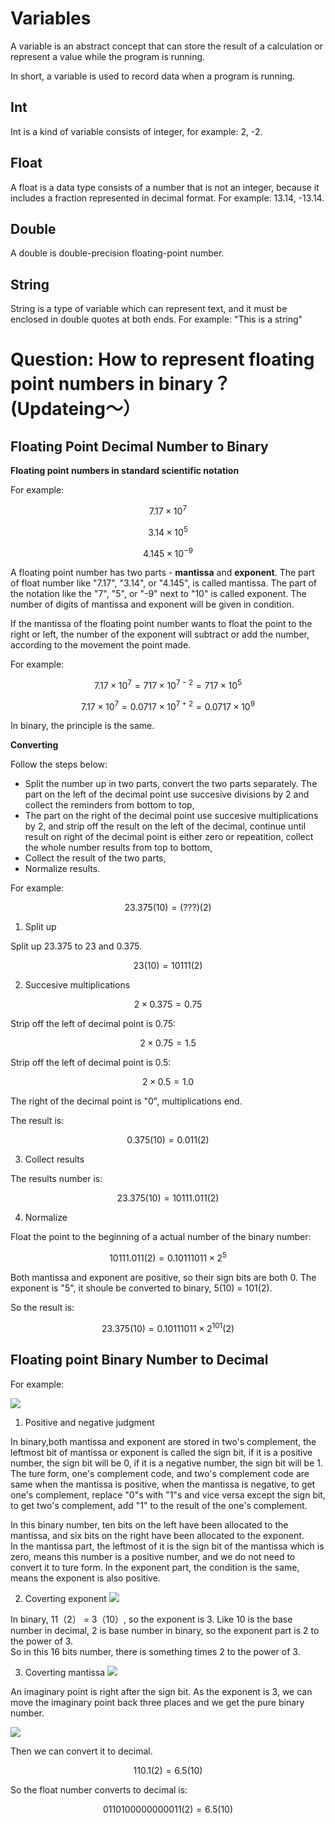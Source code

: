 # Variables

A variable is an abstract concept that can store the result of a calculation or represent a value while the program is running.

In short, a variable is used to record data when a program is running.

## Int

Int is a kind of variable consists of integer, for example: 2, -2.

## Float

A float is a data type consists of a number that is not an integer, because it includes a fraction represented in decimal format. For example: 13.14, -13.14.

## Double

A double is double-precision floating-point number.

## String

String is a type of variable which can represent text, and it must be enclosed in double quotes at both ends. For example: "This is a string"

# Question: How to represent floating point numbers in binary？(Updateing～）

## Floating Point Decimal Number to Binary

**Floating point numbers in standard scientific notation**

For example:

```math
7.17 \times 10^7
```

```math
3.14 \times 10^5
```

```math
4.145 \times 10^{-9}
```

A floating point number has two parts - **mantissa** and **exponent**. The part of float number like "7.17", "3.14", or "4.145", is called mantissa. The part of the notation like the "7", "5", or "-9" next to "10" is called exponent. The number of digits of mantissa and exponent will be given in condition.

If the mantissa of the floating point number wants to float the point to the right or left, the number of the exponent will subtract or add the number, according to the movement the point made.

For example:

```math
7.17 \times 10^7 = 717 \times 10^{7-2} = 717 \times 10^5
```

```math
7.17 \times 10^7 = 0.0717 \times 10^{7+2} = 0.0717 \times 10^9
```

In binary, the principle is the same.

**Converting**

Follow the steps below:

- Split the number up in two parts, convert the two parts separately. The part on the left of the decimal point use succesive divisions by 2 and collect the reminders from bottom to top,
- The part on the right of the decimal point use succesive multiplications by 2, and strip off the result on the left of the decimal, continue until result on right of the decimal point is either zero or repeatition, collect the whole number results from top to bottom,
- Collect the result of the two parts,
- Normalize results.

For example:

```math
23.375(10)=(???)(2)
```
1. Split up

Split up 23.375 to 23 and 0.375.
```math
23(10)=10111(2)
```
2. Succesive multiplications

```math
2 \times 0.375 = 0.75
```

Strip off the left of decimal point is 0.75:

```math
2 \times 0.75 = 1.5
```

Strip off the left of decimal point is 0.5:

```math
2 \times 0.5 = 1.0
```
The right of the decimal point is "0", multiplications end.

The result is:

```math
0.375(10)=0.011(2)
```
3. Collect results

The results number is:

```math
23.375(10)=10111.011(2)
```

4. Normalize

Float the point to the beginning of a actual number of the binary number:

```math
10111.011(2) = 0.10111011 \times 2^5
```

Both mantissa and exponent are positive, so their sign bits are both 0. The exponent is "5", it shoule be converted to binary, 5(10) = 101(2).

So the result is:

```math
23.375(10) = 0.10111011 \times 2^{101}(2)
```

## Floating point Binary Number to Decimal

For example:

![](https://github.com/ShiyuFan0820/PythonLearningNote/assets/149340606/dea074ee-e6c5-479c-98a8-730273aae808)

1. Positive and negative judgment

In binary,both mantissa and exponent are stored in two's complement, the leftmost bit of mantissa or exponent is called the sign bit, if it is a positive number, the sign bit will be 0, if it is a negative number, the sign bit will be 1.  
The ture form, one's complement code, and two's complement code are same when the mantissa is positive, when the mantissa is negative, to get one's complement, replace "0"s with "1"s and vice versa except the sign bit, to get two's complement, add "1" to the result of the one's complement.

In this binary number, ten bits on the left have been allocated to the mantissa, and six bits on the right have been allocated to the exponent.  
In the mantissa part, the leftmost of it is the sign bit of the mantissa which is zero, means this number is a positive number, and we do not need to convert it to ture form. In the exponent part, the condition is the same, means the exponent is also positive.

2. Coverting exponent
![](https://github.com/ShiyuFan0820/PythonLearningNote/assets/149340606/babd6996-a180-4f84-8115-2f096c662969)

In binary, 11（2） = 3（10）, so the exponent is 3. Like 10 is the base number in decimal, 2 is base number in binary, so the exponent part is 2 to the power of 3.  
So in this 16 bits number, there is something times 2 to the power of 3.

3. Coverting mantissa
![](https://github.com/ShiyuFan0820/PythonLearningNote/assets/149340606/dd1aae74-6189-4479-bd9a-b377f2568ce8)

An imaginary point is right after the sign bit. As the exponent is 3, we can move the imaginary point back three places and we get the pure binary number.

![](https://github.com/ShiyuFan0820/PythonLearningNote/assets/149340606/8d219b80-34d3-4f30-8ec4-bb9c5c459f7b)

Then we can convert it to decimal.
```math
110.1(2) = 6.5(10)
```

So the float number converts to decimal is:
```math
0110100000000011(2)=6.5(10)
```


















